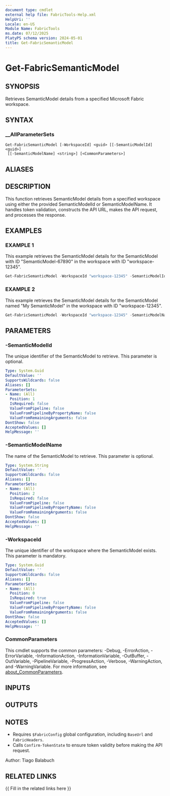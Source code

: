 ```yaml
---
document type: cmdlet
external help file: FabricTools-Help.xml
HelpUri: ''
Locale: en-US
Module Name: FabricTools
ms.date: 07/12/2025
PlatyPS schema version: 2024-05-01
title: Get-FabricSemanticModel
---
```


# Get-FabricSemanticModel

## SYNOPSIS

Retrieves SemanticModel details from a specified Microsoft Fabric workspace.

## SYNTAX

### __AllParameterSets

```
Get-FabricSemanticModel [-WorkspaceId] <guid> [[-SemanticModelId] <guid>]
 [[-SemanticModelName] <string>] [<CommonParameters>]
```

## ALIASES

## DESCRIPTION

This function retrieves SemanticModel details from a specified workspace using either the provided SemanticModelId or SemanticModelName.
It handles token validation, constructs the API URL, makes the API request, and processes the response.

## EXAMPLES

### EXAMPLE 1

This example retrieves the SemanticModel details for the SemanticModel with ID "SemanticModel-67890" in the workspace with ID "workspace-12345".

```powershell
Get-FabricSemanticModel -WorkspaceId "workspace-12345" -SemanticModelId "SemanticModel-67890"
```

### EXAMPLE 2

This example retrieves the SemanticModel details for the SemanticModel named "My SemanticModel" in the workspace with ID "workspace-12345".

```powershell
Get-FabricSemanticModel -WorkspaceId "workspace-12345" -SemanticModelName "My SemanticModel"
```

## PARAMETERS

### -SemanticModelId

The unique identifier of the SemanticModel to retrieve.
This parameter is optional.

```yaml
Type: System.Guid
DefaultValue: ''
SupportsWildcards: false
Aliases: []
ParameterSets:
- Name: (All)
  Position: 1
  IsRequired: false
  ValueFromPipeline: false
  ValueFromPipelineByPropertyName: false
  ValueFromRemainingArguments: false
DontShow: false
AcceptedValues: []
HelpMessage: ''
```

### -SemanticModelName

The name of the SemanticModel to retrieve.
This parameter is optional.

```yaml
Type: System.String
DefaultValue: ''
SupportsWildcards: false
Aliases: []
ParameterSets:
- Name: (All)
  Position: 2
  IsRequired: false
  ValueFromPipeline: false
  ValueFromPipelineByPropertyName: false
  ValueFromRemainingArguments: false
DontShow: false
AcceptedValues: []
HelpMessage: ''
```

### -WorkspaceId

The unique identifier of the workspace where the SemanticModel exists.
This parameter is mandatory.

```yaml
Type: System.Guid
DefaultValue: ''
SupportsWildcards: false
Aliases: []
ParameterSets:
- Name: (All)
  Position: 0
  IsRequired: true
  ValueFromPipeline: false
  ValueFromPipelineByPropertyName: false
  ValueFromRemainingArguments: false
DontShow: false
AcceptedValues: []
HelpMessage: ''
```

### CommonParameters

This cmdlet supports the common parameters: -Debug, -ErrorAction, -ErrorVariable,
-InformationAction, -InformationVariable, -OutBuffer, -OutVariable, -PipelineVariable,
-ProgressAction, -Verbose, -WarningAction, and -WarningVariable. For more information, see
[about_CommonParameters](https://go.microsoft.com/fwlink/?LinkID=113216).

## INPUTS

## OUTPUTS

## NOTES

- Requires `$FabricConfig` global configuration, including `BaseUrl` and `FabricHeaders`.
- Calls `Confirm-TokenState` to ensure token validity before making the API request.

Author: Tiago Balabuch

## RELATED LINKS

{{ Fill in the related links here }}

